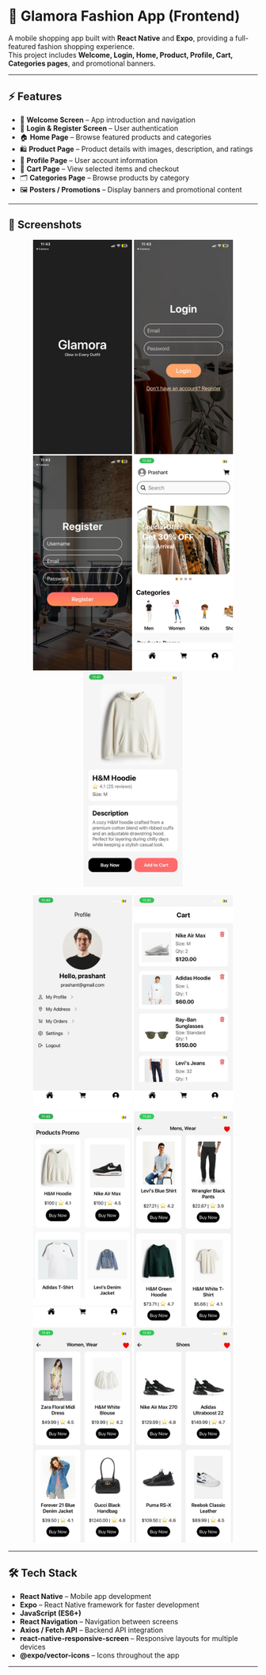 # 👗 Glamora Fashion App (Frontend)

A mobile shopping app built with **React Native** and **Expo**, providing a full-featured fashion shopping experience.  
This project includes **Welcome, Login, Home, Product, Profile, Cart, Categories pages**, and promotional banners.

---

## ⚡ Features

- 👋 **Welcome Screen** – App introduction and navigation  
- 🔑 **Login & Register Screen** – User authentication  
- 🏠 **Home Page** – Browse featured products and categories  
- 🛍️ **Product Page** – Product details with images, description, and ratings  
- 👤 **Profile Page** – User account information  
- 🛒 **Cart Page** – View selected items and checkout  
- 🗂️ **Categories Page** – Browse products by category  
- 🖼️ **Posters / Promotions** – Display banners and promotional content  

---

## 📸 Screenshots

<p align="center">
  <img src="screenshots/welcome.jpg" width="200" />
  <img src="screenshots/Login.jpg" width="200" />
  <img src="screenshots/Regsiter.jpg" width="200" />
  <img src="screenshots/homepage.jpg" width="200" />
  <img src="screenshots/productdetails.jpg" width="200" />
</p>

<p align="center">
  <img src="screenshots/profile.jpg" width="200" />
  <img src="screenshots/cart.jpg" width="200" />
  <img src="screenshots/products.jpg" width="200" />
  <img src="screenshots/mens-wear.jpg" width="200" />
  <img src="screenshots/women-wear.jpg" width="200" />
  <img src="screenshots/shoes.jpg" width="200" />
</p>


---

## 🛠️ Tech Stack

- **React Native** – Mobile app development  
- **Expo** – React Native framework for faster development  
- **JavaScript (ES6+)**  
- **React Navigation** – Navigation between screens  
- **Axios / Fetch API** – Backend API integration  
- **react-native-responsive-screen** – Responsive layouts for multiple devices  
- **@expo/vector-icons** – Icons throughout the app  

---



